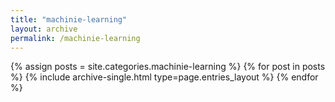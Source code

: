 ```yaml
---
title: "machinie-learning"
layout: archive
permalink: /machinie-learning
---
```



{% assign posts = site.categories.machinie-learning %}
{% for post in posts %} {% include archive-single.html type=page.entries_layout %} {% endfor %}
